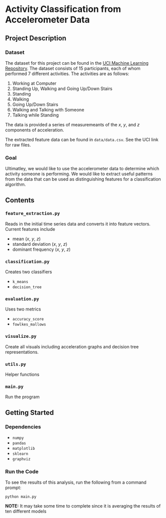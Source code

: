 # Activity Classification from Accelerometer Data

## Project Description
### Dataset
The dataset for this project can be found in the
[UCI Machine Learning Repository](https://archive.ics.uci.edu/ml/datasets/Activity+Recognition+from+Single+Chest-Mounted+Accelerometer#).
The dataset consists of 15 participants, each of whom performed 7 different activities. The activities are as follows:
1. Working at Computer
2. Standing Up, Walking and Going Up/Down Stairs
3. Standing
4. Walking
5. Going Up/Down Stairs
6. Walking and Talking with Someone
7. Talking while Standing

The data is provided a series of measuremeants of the _x_, _y_, and _z_ components of acceleration.

The extracted feature data can be found in `data/data.csv`. See the UCI link for raw files.

### Goal
Ultimatley, we would like to use the accelerometer data to determine which activity someone is performing. We would like to extract useful patterns from the data that can be used as distinguishing features for a classification algorithm.

## Contents
### `feature_extraction.py`
Reads in the initial time series data and converts it into feature vectors. Current features include
- mean (_x_, _y_, _z_)
- standard deviation (_x_, _y_, _z_)
- dominant frequency (_x_, _y_, _z_)

### `classification.py`
Creates two classifiers
- `k_means`
- `decision_tree`

### `evaluation.py`
Uses two metrics
- `accuracy_score`
- `fowlkes_mallows`

### `visualize.py`
Create all visuals including acceleration graphs and decision tree representations.

### `utils.py`
Helper functions

### `main.py`
Run the program

## Getting Started
### Dependencies
- `numpy`
- `pandas`
- `matplotlib`
- `sklearn`
- `graphviz`

### Run the Code
To see the results of this analysis, run the following from a command prompt:

`python main.py`

**NOTE:** It may take some time to complete since it is averaging the results of ten different models
